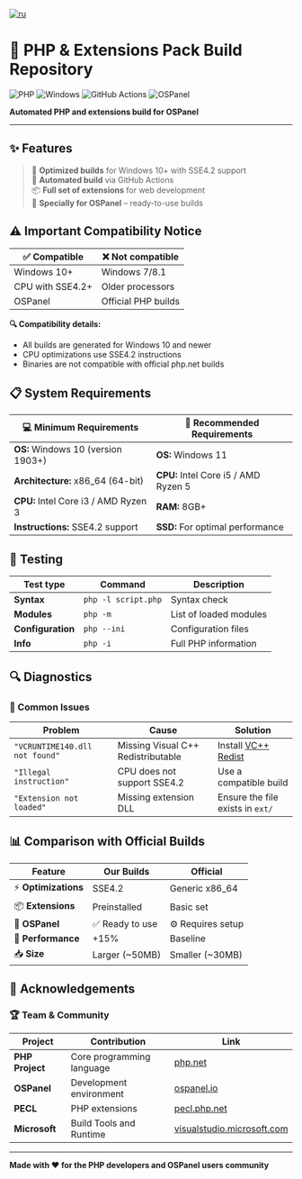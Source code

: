 [![ru](https://img.shields.io/badge/lang-ru-green.svg)](https://github.com/OSPanel/php-windows-builder/blob/master/README.ru.md)

# 🐘 PHP & Extensions Pack Build Repository

![PHP](https://img.shields.io/badge/php-%23777BB4.svg?style=for-the-badge&logo=php&logoColor=white)
![Windows](https://img.shields.io/badge/Windows-0078D6?style=for-the-badge&logo=windows&logoColor=white)
![GitHub Actions](https://img.shields.io/badge/github%20actions-%232671E5.svg?style=for-the-badge&logo=githubactions&logoColor=white)
![OSPanel](https://img.shields.io/badge/OSPanel-Compatible-orange?style=for-the-badge)

**Automated PHP and extensions build for OSPanel**

---

## ✨ Features

> 🚀 **Optimized builds** for Windows 10+ with SSE4.2 support  
> 🔧 **Automated build** via GitHub Actions  
> 📦 **Full set of extensions** for web development  
> 🎯 **Specially for OSPanel** – ready-to-use builds

## ⚠️ Important Compatibility Notice

| ✅ Compatible | ❌ Not compatible |
|---------------|-------------------|
| Windows 10+   | Windows 7/8.1 |
| CPU with SSE4.2+ | Older processors |
| OSPanel       | Official PHP builds |

**🔍 Compatibility details:**
- All builds are generated for Windows 10 and newer
- CPU optimizations use SSE4.2 instructions
- Binaries are not compatible with official php.net builds

## 📋 System Requirements

| 💻 Minimum Requirements | 🚀 Recommended Requirements |
|--------------------------|------------------------------|
| **OS:** Windows 10 (version 1903+) | **OS:** Windows 11 |
| **Architecture:** x86_64 (64-bit) | **CPU:** Intel Core i5 / AMD Ryzen 5 |
| **CPU:** Intel Core i3 / AMD Ryzen 3 | **RAM:** 8GB+ |
| **Instructions:** SSE4.2 support | **SSD:** For optimal performance |

## 🧪 Testing

| Test type | Command | Description |
|-----------|---------|-------------|
| **Syntax** | `php -l script.php` | Syntax check |
| **Modules** | `php -m` | List of loaded modules |
| **Configuration** | `php --ini` | Configuration files |
| **Info** | `php -i` | Full PHP information |

## 🔍 Diagnostics

### 🚨 Common Issues

| Problem | Cause | Solution |
|---------|-------|----------|
| `"VCRUNTIME140.dll not found"` | Missing Visual C++ Redistributable | Install [VC++ Redist](https://github.com/OSPanel/SystemPreparationTool) |
| `"Illegal instruction"` | CPU does not support SSE4.2 | Use a compatible build |
| `"Extension not loaded"` | Missing extension DLL | Ensure the file exists in `ext/` |

## 📊 Comparison with Official Builds

| Feature | Our Builds | Official |
|---------|------------|----------|
| ⚡ **Optimizations** | SSE4.2 | Generic x86_64 |
| 📦 **Extensions** | Preinstalled | Basic set |
| 🔧 **OSPanel** | ✅ Ready to use | ⚙️ Requires setup |
| 🚀 **Performance** | +15% | Baseline |
| 📥 **Size** | Larger (~50MB) | Smaller (~30MB) |

## 🙏 Acknowledgements

### 🏆 Team & Community

| Project | Contribution | Link |
|---------|--------------|------|
| **PHP Project** | Core programming language | [php.net](https://www.php.net/) |
| **OSPanel** | Development environment | [ospanel.io](https://ospanel.io/) |
| **PECL** | PHP extensions | [pecl.php.net](https://pecl.php.net/) |
| **Microsoft** | Build Tools and Runtime | [visualstudio.microsoft.com](https://visualstudio.microsoft.com/) |

---

**Made with ❤️ for the PHP developers and OSPanel users community**
